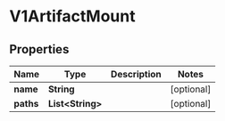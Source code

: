 
# V1ArtifactMount

## Properties
Name | Type | Description | Notes
------------ | ------------- | ------------- | -------------
**name** | **String** |  |  [optional]
**paths** | **List&lt;String&gt;** |  |  [optional]



